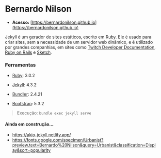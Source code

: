 # Bernardo Nilson

- **Acesso:** [https://bernardonilson.github.io](https://bernardonilson.github.io)

Jekyll é um gerador de sites estáticos, escrito em Ruby. Ele é usado para criar sites, sem a necessidade de um servidor web dinâmico, e é utilizado por grandes companhias, em sites como [Twitch Developer Documentation](https://dev.twitch.tv/), [Ruby on Rails](https://rubyonrails.org/) e [Sketch](https://www.sketch.com/).

### Ferramentas

- [Ruby](https://www.ruby-lang.org/pt/): 3.0.2

- [Jekyll](https://jekyllrb.com/): 4.3.2

- [Bundler](https://bundler.io/): 2.4.21

- [Bootstrap](https://getbootstrap.com/): 5.3.2

> Execução: `bundle exec jekyll serve`

#### Ainda em construção...
- https://akio-jekyll.netlify.app/
- https://fonts.google.com/specimen/Urbanist?preview.text=Bernardo%20Nilson&query=Urbanist&classification=Display&sort=popularity